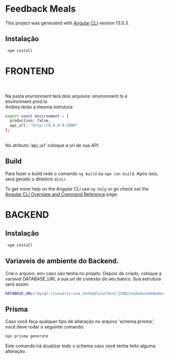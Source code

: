 # Feedback Meals

This project was generated with [Angular CLI](https://github.com/angular/angular-cli) version 13.0.3.

## Instalação
``` bash
 npm install
```

# FRONTEND



<br><br> Na pasta envrionment terá dois arquivos: environment.ts e environment.prod.ts
<br>Ambos terão a mesma estrutura: 
``` bash 
export const environment = {
  production: false,
  api_url: "http://0.0.0.0:3000"
};
```
<br> No atributo 'api_url' coloque a url de sua API. <br>

## Build
Para fazer o build rode o comando `ng build` ou `npm run build`. Após isso, será gerado o diretório `dist/`.

To get more help on the Angular CLI use `ng help` or go check out the [Angular CLI Overview and Command Reference](https://angular.io/cli) page.

# BACKEND

## Instalação
``` bash
 npm install
```

## Variaveis de ambiente do Backend.
Crie o arquivo .env caso não tenha no projeto.
Depois de criado, coloque a variavel DATABASE_URL a sua url de conexão do seu banco.
Sua estrutura será assim:
``` bash
DATABASE_URL="mysql://usuario:sua_senha@localhost:3306/seubancodedados?schema=public"
```
## Prisma
Caso você faça qualquer tipo de alteração no arquivo 'schema.prisma', você deve rodar o seguinte comando:
``` bash
npx prisma generate
```
Este comando irá atualizar todo o schema caso você tenha feito alguma alteração.
